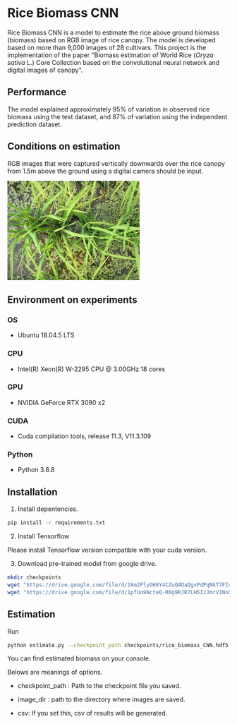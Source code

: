 # Rice Biomass CNN

Rice Biomass CNN is a model to estimate the rice above ground biomass (biomass) based on RGB image of rice canopy. The model is developed based on more than 9,000 images of 28 cultivars.
This project is the implementation of the paper "Biomass estimation of World Rice (<i>Oryza sativa</i> L.) Core Collection based on the convolutional neural network and digital images of canopy".

## Performance 

The model explained approximately 95% of variation in observed rice biomass using the test dataset, and 87% of variation using the independent prediction dataset. 

## Conditions on estimation

RGB images that were captured vertically downwards over the rice canopy from 1.5m above the ground using a digital camera should be input. 

![example](https://github.com/KotaNakajima/rice_biomass_CNN/blob/main/example/1.jpg)

## Environment on experiments

### OS

- Ubuntu 18.04.5 LTS

### CPU

- Intel(R) Xeon(R) W-2295 CPU @ 3.00GHz 18 cores

### GPU

- NVIDIA GeForce RTX 3090 x2

### CUDA

- Cuda compilation tools, release 11.3, V11.3.109

### Python

- Python 3.8.8


## Installation

1. Install depentencies.

```bash
pip install -r requirements.txt
```

2. Install Tensorflow

Please install Tensorflow version compatible with your cuda version.

3. Download pre-trained model from google drive.

```bash
mkdir checkpoints
wget "https://drive.google.com/file/d/1km2PlyGH8Y4CZuQ4OaQgxPdPqNkT7FIo/view?usp=sharing" -O rice_biomass_CNN_weights.hdf5
wget "https://drive.google.com/file/d/1pfUo9NcteQ-R0g9RJR7LH5IzJmrV1NnX/view?usp=sharing" -O rice_biomass_CNN_model
```

## Estimation

Run

```bash
python estimate.py --checkpoint_path checkpoints/rice_biomass_CNN.hdf5 --image_dir example --csv
```

You can find estimated biomass on your console.

Belows are meanings of options.

- checkpoint_path : Path to the checkpoint file you saved.

- image_dir : path to the directory where images are saved.

- csv: If you set this, csv of results will be generated.
